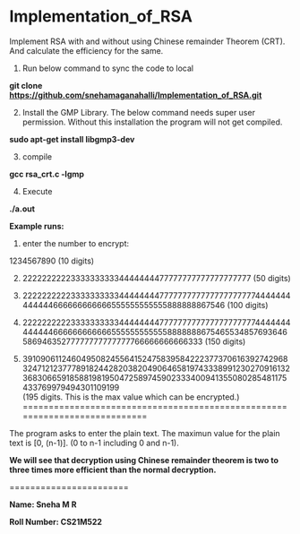 # Implementation_of_RSA
Implement RSA with and without using Chinese remainder Theorem (CRT). And calculate the efficiency for the same.


1) Run below command to sync the code to local

**git clone https://github.com/snehamaganahalli/Implementation_of_RSA.git**

2) Install the GMP Library. The below command needs super user permission. Without this installation the program will not get compiled.

**sudo apt-get install libgmp3-dev**

3) compile

**gcc rsa_crt.c -lgmp**

4) Execute

**./a.out**

**Example runs:**

1) enter the number to encrypt:

1234567890  (10 digits)

2) 222222222233333333334444444477777777777777777777 (50 digits)

3) 22222222223333333333444444447777777777777777777774444444444444666666666666555555555555888888867546 (100 digits)

4) 22222222223333333333444444447777777777777777777774444444444444666666666666555555555555888888867546553485769364658694635277777777777777766666666666333  (150 digits)

5) 3910906112460495082455641524758395842223773706163927429683247121237778918244282038204906465819743338991230270916132368306659185881981950472589745902333400941355080285481175433769979494301109199  
(195 digits. This is the max value which can be encrypted.)
===========================================================================

The program asks to enter the plain text. The maximun value for the plain text is [0, (n-1)]. (0 to n-1 including 0 and n-1).

**We will see that decryption using Chinese remainder theorem is two to three times more efficient than the normal decryption.**

=======================

**Name: Sneha M R**

**Roll Number: CS21M522**
